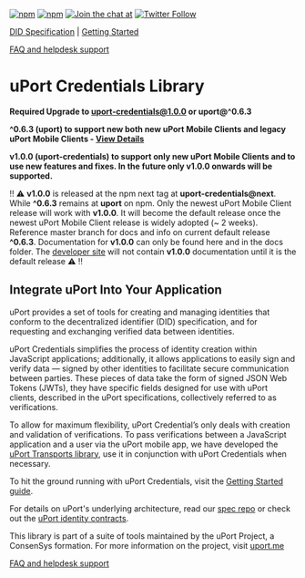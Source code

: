 [![npm](https://img.shields.io/npm/dt/ethr-did.svg)](https://www.npmjs.com/package/uport-credentials)
[![npm](https://img.shields.io/npm/v/ethr-did.svg)](https://www.npmjs.com/package/uport-credentials)
[![Join the chat at](https://img.shields.io/badge/Riot-Join%20chat-green.svg)](https://chat.uport.me/#/login)
[![Twitter Follow](https://img.shields.io/twitter/follow/uport_me.svg?style=social&label=Follow)](https://twitter.com/uport_me)

[DID Specification](https://w3c-ccg.github.io/did-spec/) | [Getting Started](/docs/guides/index.md)

[FAQ and helpdesk support](http://bit.ly/uPort_helpdesk)

# uPort Credentials Library

**Required Upgrade to uport-credentials@1.0.0 or uport@^0.6.3**

**^0.6.3 (uport) to support new both new uPort Mobile Clients and legacy uPort Mobile Clients - [View Details](https://github.com/uport-project/uport-js/releases/tag/v0.6.3)**

**v1.0.0 (uport-credentials) to support only new uPort Mobile Clients and to use new features and fixes. In the future only v1.0.0 onwards will be supported.**

:bangbang: :warning: **v1.0.0** is released at the npm next tag at **uport-credentials@next**. While **^0.6.3** remains at **uport** on npm.  Only the newest uPort Mobile Client release will work with **v1.0.0**. It will become the default release once the newest uPort Mobile Client release is widely adopted (~ 2 weeks). Reference master branch for docs and info on current default release **^0.6.3**. Documentation for **v1.0.0** can only be found here and in the docs folder. The [developer site](https://developer.uport.me) will not contain **v1.0.0** documentation until it is the default release :warning: :bangbang:


## Integrate uPort Into Your Application 

uPort provides a set of tools for creating and managing identities that conform to the decentralized identifier (DID) specification, and for requesting and exchanging verified data between identities. 

uPort Credentials simplifies the process of identity creation within JavaScript applications; additionally, it allows applications to easily sign and verify data — signed by other identities to facilitate secure communication between parties. These pieces of data take the form of signed JSON Web Tokens (JWTs), they have specific fields designed for use with uPort clients, described in the uPort specifications, collectively referred to as verifications.
 
To allow for maximum flexibility, uPort Credential’s only deals with creation and validation of verifications. To pass verifications between a JavaScript application and a user via the uPort mobile app, we have developed the [uPort Transports library](https://github.com/uport-project/uport-transports), use it in conjunction with uPort Credentials when necessary.

To hit the ground running with uPort Credentials, visit the [Getting Started guide](/docs/guides/index.md). 

For details on uPort's underlying architecture, read our [spec repo](https://github.com/uport-project/specs) or check out the [uPort identity contracts](https://github.com/uport-project/uport-identity).

This library is part of a suite of tools maintained by the uPort Project, a ConsenSys formation.  For more information on the project, visit [uport.me](https://uport.me)

[FAQ and helpdesk support](http://bit.ly/uPort_helpdesk)
